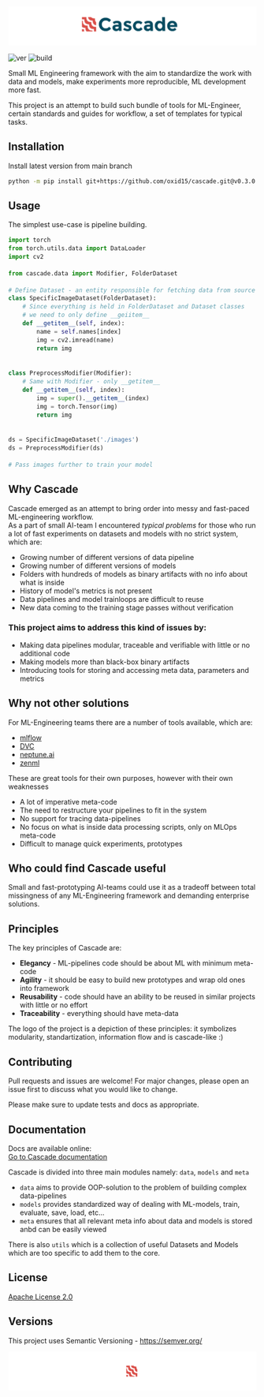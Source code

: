 ![header](cascade/docs/imgs/header.png)

![ver](https://img.shields.io/github/v/release/oxid15/cascade?style=plastic)
![build](https://github.com/oxid15/cascade/actions/workflows/python-package.yml/badge.svg)

Small ML Engineering framework with the aim to standardize the work with data and models, make experiments more reproducible, ML development more fast.  
  
This project is an attempt to build such bundle of tools for ML-Engineer, certain standards and guides for 
workflow, a set of templates for typical tasks.

## Installation

Install latest version from main branch
```bash
python -m pip install git+https://github.com/oxid15/cascade.git@v0.3.0
```

## Usage
The simplest use-case is pipeline building.

```python
import torch
from torch.utils.data import DataLoader
import cv2

from cascade.data import Modifier, FolderDataset

# Define Dataset - an entity responsible for fetching data from source
class SpecificImageDataset(FolderDataset):
    # Since everything is held in FolderDataset and Dataset classes
    # we need to only define __geiitem__
    def __getitem__(self, index):
        name = self.names[index]
        img = cv2.imread(name)
        return img


class PreprocessModifier(Modifier):
    # Same with Modifier - only __getitem__
    def __getitem__(self, index):
        img = super().__getitem__(index)
        img = torch.Tensor(img)
        return img


ds = SpecificImageDataset('./images')
ds = PreprocessModifier(ds)

# Pass images further to train your model
``` 
## Why Cascade

Cascade emerged as an attempt to bring order into messy and fast-paced ML-engineering workflow.  
As a part of small AI-team I encountered *typical problems* for those who run a lot of fast experiments on datasets and models with no strict system, which are:
 * Growing number of different versions of data pipeline
 * Growing number of different versions of models
 * Folders with hundreds of models as binary artifacts with no info about what is inside
 * History of model's metrics is not present
 * Data pipelines and model trainloops are difficult to reuse
 * New data coming to the training stage passes without verification 

### This project aims to address this kind of issues by:
 * Making data pipelines modular, traceable and verifiable with little or no additional code
 * Making models more than black-box binary artifacts
 * Introducing tools for storing and accessing meta data, parameters and metrics

## Why not other solutions
For ML-Engineering teams there are a number of tools available, which are:
 * [mlflow](https://mlflow.org/)
 * [DVC](https://dvc.org/)
 * [neptune.ai](https://neptune.ai/)
 * [zenml](https://github.com/zenml-io/zenml)
  
These are great tools for their own purposes, however with their own weaknesses
 * A lot of imperative meta-code
 * The need to restructure your pipelines to fit in the system
 * No support for tracing data-pipelines
 * No focus on what is inside data processing scripts, only on MLOps meta-code
 * Difficult to manage quick experiments, prototypes

## Who could find Cascade useful
Small and fast-prototyping AI-teams could use it as a tradeoff between total missingness of any ML-Engineering framework and demanding enterprise solutions.

## Principles
The key principles of Cascade are:
 * **Elegancy** - ML-pipelines code should be about ML with minimum meta-code
 * **Agility** - it should be easy to build new prototypes and wrap old ones into framework
 * **Reusability** - code should have an ability to be reused in similar projects with little or no effort
 * **Traceability** - everything should have meta-data

The logo of the project is a depiction of these principles: it symbolizes modularity, standartization, information flow and is cascade-like :)

## Contributing
Pull requests and issues are welcome! For major changes, please open an issue first to discuss what you would like to change.

Please make sure to update tests and docs as appropriate.

## Documentation
Docs are available online:  
[Go to Cascade documentation](https://oxid15.github.io/cascade/)

Cascade is divided into three main modules namely: `data`, `models` and `meta`  

- `data` aims to provide OOP-solution to the problem of building complex data-pipelines
- `models` provides standardized way of dealing with ML-models, train, evaluate, save, load, etc...
- `meta` ensures that all relevant meta info about data and models is stored anbd can be easily viewed

There is also `utils` which is a collection of useful Datasets and Models which are too specific to add them to the core.

## License
[Apache License 2.0](https://choosealicense.com/licenses/apache-2.0/) 

## Versions

This project uses Semantic Versioning - https://semver.org/

![footer](cascade/docs/imgs/footer.png)
